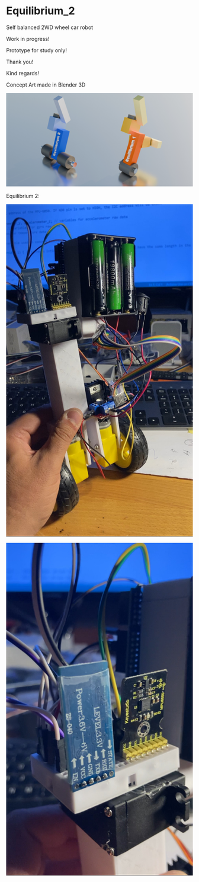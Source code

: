 # Equilibrium_2
Self balanced 2WD wheel car robot

Work in progress!

Prototype for study only!

Thank you!

Kind regards!

Concept Art made in Blender 3D

![alt text](https://github.com/comancheace/Equilibrium_2/blob/main/concept_art.jpg?raw=true)

Equilibrium 2:

![alt text](https://github.com/comancheace/Equilibrium_2/blob/main/1.jpg?raw=true)

![alt text](https://github.com/comancheace/Equilibrium_2/blob/main/2.jpg?raw=true)
